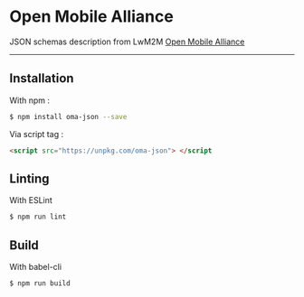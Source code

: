 # Open Mobile Alliance 

JSON schemas description from LwM2M [Open Mobile Alliance](http://www.openmobilealliance.org/wp/OMNA/LwM2M/LwM2MRegistry.html) 


---

## Installation

With npm :

```bash
$ npm install oma-json --save
```

Via script tag :

```html
<script src="https://unpkg.com/oma-json"> </script
```

## Linting

With ESLint

```bash
$ npm run lint
```

## Build

With babel-cli

```bash
$ npm run build
```
